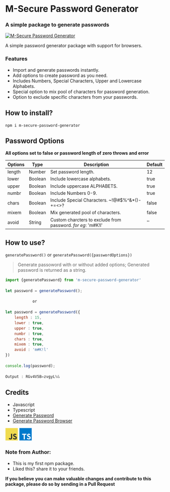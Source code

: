 # M-Secure Password Generator

### A simple package to generate passwords

[![M-Secure Password Generator](https://nodei.co/npm/m-secure-password-generator.png?downloads=true&downloadRank=true)](https://www.npmjs.com/package/m-secure-password-generator)

A simple password generator package with support for browsers.

### Features

-   Import and generate passwords instantly.
-   Add options to create password as you need.
-   Includes Numbers, Special Characters, Upper and Lowercase Alphabets.
-   Special option to mix pool of characters for password generation.
-   Option to exclude specific characters from your passwords.

## How to install?

```
npm i m-secure-password-generator
```

## Password Options

__All options set to false or password length of zero throws and error__

| Options                  | Type    |   Description                                                | Default |
|--------------------------|---------|--------------------------------------------------------------|---------|
| length                   | Number  |  Set password length.                                        | 12      |
| lower                    | Boolean |  Include lowercase alphabets.                                | true    |
| upper                    | Boolean |  Include uppercase ALPHABETS.                                | true    |
| numbr                    | Boolean |  Include Numbers 0-9.                                        | true    |
| chars                    | Boolean |  Include Special Characters. ~!@#$%^&*()-+=<>?               | false   |
| mixem                    | Boolean |  Mix generated pool of characters.                           | false   |
| avoid                    | String  |  Custom charcters to exclude from password. *for eg*: 'm#K!l'| ''      |


## How to use?

`generatePassword()` or `generatePassword({passwordOptions})`

>   Generate passoword with or without added options; Generated password is returned as a string.

```javascript
import {generatePassword} from 'm-secure-password-generator'

let password = generatePassword();

            or

let password = generatePassword({
    length : 15,
    lower : true,
    upper : true,
    numbr : true,
    chars : true,
    mixem : true,
    avoid : 'm#K!l'
})

console.log(password);

Output : RGv4V5B=zvgyL%&
```

## Credits

- Javascript
- Typescript
- [Generate Password](https://github.com/brendanashworth/generate-password)
- [Generate Password Browser](https://github.com/oliver-la/generate-password-browser)


<p align="left">
    <img src="https://raw.githubusercontent.com/devicons/devicon/master/icons/javascript/javascript-original.svg" alt="javascript" width="40" height="40" />
    <img src="https://raw.githubusercontent.com/devicons/devicon/master/icons/typescript/typescript-original.svg" alt="typescript" width="40" height="40" />
</p>


### Note from Author:

-   This is my first npm package.
-   Liked this? share it to your friends.

__If you believe you can make valuable changes and contribute to this package, please do so by sending in a Pull Request__